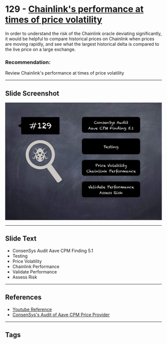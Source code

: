 
# 129 - [Chainlink's performance at times of price volatility](./Chainlink's%20performance%20at%20times%20of%20price%20volatility.md)

In order to understand the risk of the Chainlink oracle deviating significantly, it would be helpful to compare historical prices on Chainlink when prices are moving rapidly, and see what the largest historical delta is compared to the live price on a large exchange.

### Recommendation:
Review Chainlink's performance at times of price volatility
___
## Slide Screenshot
![129.jpg](../../images/8.%20Audit%20Findings%20201/129.jpg)
___
## Slide Text
- ConsenSys Audit Aave CPM Finding 5.1
- Testing
- Price Volatility
- Chainlink Performance
- Validate Performance
- Assess Risk
___
## References
- [Youtube Reference](https://youtu.be/yphqu2N35X4?t=484)
- [ConsenSys's Audit of Aave CPM Price Provider](https://consensys.net/diligence/audits/2020/05/aave-cpm-price-provider/#review-chainlink-s-performance-at-times-of-price-volatility)
___
## Tags
